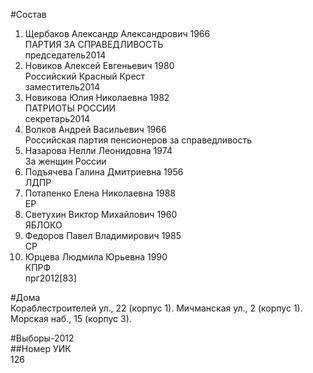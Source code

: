 #Состав  
1. Щербаков Александр Александрович 1966  
    ПАРТИЯ ЗА СПРАВЕДЛИВОСТЬ  
    председатель2014  
2. Новиков Алексей Евгеньевич 1980  
    Российский Красный Крест  
    заместитель2014  
3. Новикова Юлия Николаевна 1982  
    ПАТРИОТЫ РОССИИ  
    секретарь2014  
4. Волков Андрей Васильевич 1966  
    Российская партия пенсионеров за справедливость  
5. Назарова Нелли Леонидовна 1974  
    За женщин России  
6. Подъячева Галина Дмитриевна 1956  
    ЛДПР  
7. Потапенко Елена Николаевна 1988  
    ЕР  
8. Светухин Виктор Михайлович 1960  
    ЯБЛОКО  
9. Федоров Павел Владимирович 1985  
    СР  
10. Юрцева Людмила Юрьевна 1990  
    КПРФ  
    прг2012[83]  
  
#Дома  
Кораблестроителей ул.,   22 (корпус 1). Мичманская ул.,   2 (корпус 1). Морская наб.,   15 (корпус 3).  
  
#Выборы-2012  
##Номер УИК  
126  
